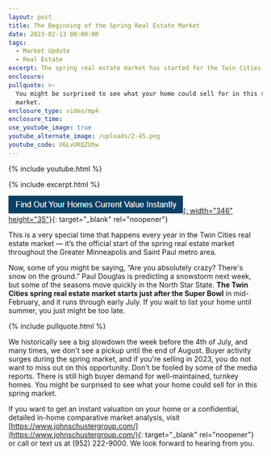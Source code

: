 ```yaml
---
layout: post
title: The Beginning of the Spring Real Estate Market
date: 2023-02-13 00:00:00
tags:
  - Market Update
  - Real Estate
excerpt: The spring real estate market has started for the Twin Cities metro area.
enclosure:
pullquote: >-
  You might be surprised to see what your home could sell for in this spring
  market.
enclosure_type: video/mp4
enclosure_time:
use_youtube_image: true
youtube_alternate_image: /uploads/2-45.png
youtube_code: U6LvUKQZUhw
---
```

{% include youtube.html %}

{% include excerpt.html %}

[![](/uploads/capture-1.PNG){: width="346" height="35"}](https://johnschustergroup.hifello.com/lp/0e8edd4e-bf94-4c4c-b34d-d94485d77369){: target="_blank" rel="noopener"}

This is a very special time that happens every year in the Twin Cities real estate market — it’s the official start of the spring real estate market throughout the Greater Minneapolis and Saint Paul metro area.

Now, some of you might be saying, “Are you absolutely crazy? There's snow on the ground.” Paul Douglas is predicting a snowstorm next week, but some of the seasons move quickly in the North Star State. **The Twin Cities spring real estate market starts just after the Super Bowl** in mid-February, and it runs through early July. If you wait to list your home until summer, you just might be too late.

{% include pullquote.html %}

We historically see a big slowdown the week before the 4th of July, and many times, we don't see a pickup until the end of August. Buyer activity surges during the spring market, and if you're selling in 2023, you do not want to miss out on this opportunity. Don't be fooled by some of the media reports. There is still high buyer demand for well-maintained, turnkey homes. You might be surprised to see what your home could sell for in this spring market.

If you want to get an instant valuation on your home or a confidential, detailed in-home comparative market analysis, visit [https://www.johnschustergroup.com/](https://www.johnschustergroup.com/){: target="_blank" rel="noopener"} or call or text us at (952) 222-9000. We look forward to hearing from you.